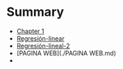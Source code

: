 # Summary

- [Chapter 1](./chapter_1.md)
- [Regresión-linear](./Regresionlinear-PBI.md)
- [Regresión-lineal-2](./Regresionlineal2-PBI.md)
- [PAGINA WEB](./PAGINA WEB.md)
- 
